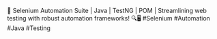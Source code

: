 🚀 Selenium Automation Suite | Java | TestNG | POM | Streamlining web testing with robust automation frameworks! 🔍🖥️ #Selenium #Automation #Java #Testing
